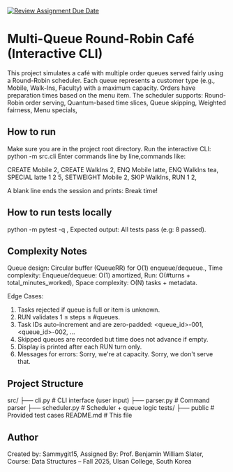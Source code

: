 [![Review Assignment Due Date](https://classroom.github.com/assets/deadline-readme-button-22041afd0340ce965d47ae6ef1cefeee28c7c493a6346c4f15d667ab976d596c.svg)](https://classroom.github.com/a/JWEh_q2R)
# Multi-Queue Round-Robin Café (Interactive CLI)
This project simulates a café with multiple order queues served fairly using a Round-Robin scheduler. Each queue represents a customer type (e.g., Mobile, Walk-Ins, Faculty) with a maximum capacity. Orders have preparation times based on the menu item.
The scheduler supports:
Round-Robin order serving,
Quantum-based time slices,
Queue skipping,
Weighted fairness,
Menu specials,

## How to run

Make sure you are in the project root directory.
Run the interactive CLI: python -m src.cli
Enter commands line by line,commands like:

CREATE Mobile 2,
CREATE WalkIns 2,
ENQ Mobile latte,
ENQ WalkIns tea,
SPECIAL latte 1 2 5,
SETWEIGHT Mobile 2,
SKIP WalkIns,
RUN 1 2,

A blank line ends the session and prints: Break time!


## How to run tests locally
python -m pytest -q ,
Expected output: All tests pass (e.g: 8 passed).

## Complexity Notes
Queue design: Circular buffer (QueueRR) for O(1) enqueue/dequeue., 
Time complexity: Enqueue/dequeue: O(1) amortized,
Run: O(#turns + total_minutes_worked),
Space complexity: O(N) tasks + metadata.

Edge Cases:
1. Tasks rejected if queue is full or item is unknown.
2. RUN validates 1 ≤ steps ≤ #queues.
3. Task IDs auto-increment and are zero-padded: <queue_id>-001, <queue_id>-002, …
4. Skipped queues are recorded but time does not advance if empty.
5. Display is printed after each RUN turn only.
6. Messages for errors:
Sorry, we're at capacity.
Sorry, we don't serve that.

## Project Structure 

src/
├── cli.py               # CLI interface (user input)
├── parser.py            # Command parser
├── scheduler.py         # Scheduler + queue logic
tests/
├── public               # Provided test cases
README.md                # This file


##  Author

Created by: Sammygit15,
Assigned By: Prof. Benjamin William Slater, 
Course: Data Structures – Fall 2025,
Ulsan College, South Korea